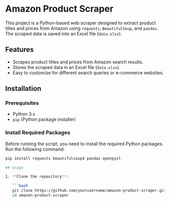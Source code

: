 # Amazon Product Scraper

This project is a Python-based web scraper designed to extract product titles and prices from Amazon using `requests`, `BeautifulSoup`, and `pandas`. The scraped data is saved into an Excel file (`data.xlsx`).

## Features

- Scrapes product titles and prices from Amazon search results.
- Stores the scraped data in an Excel file (`data.xlsx`).
- Easy to customize for different search queries or e-commerce websites.

## Installation

### Prerequisites

- Python 3.x
- `pip` (Python package installer)

### Install Required Packages

Before running the script, you need to install the required Python packages. Run the following command:

```bash
pip install requests beautifulsoup4 pandas openpyxl

## Usage

1. **Clone the repository**:

   ```bash
   git clone https://github.com/yourusername/amazon-product-scraper.git
   cd amazon-product-scraper
